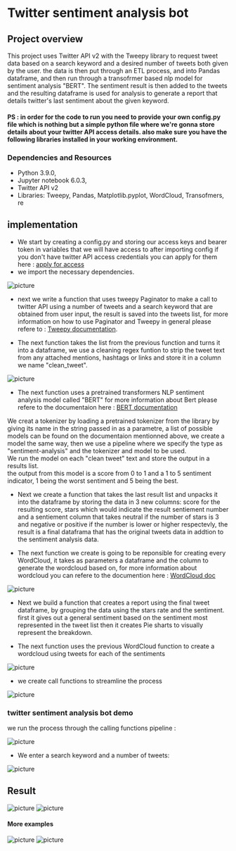 # Twitter sentiment analysis bot

## Project overview
This project uses Twitter API v2  with the Tweepy library to request tweet data based on a search keyword and a desired number of tweets both given by the user. the data is then put through an ETL process, and into Pandas dataframe, and then run through a transofrmer based nlp model for sentiment analysis "BERT". The sentiment result is then added to the tweets and the resulting dataframe is used for analysis to generate a report that details twitter's last sentiment about the given keyword.

#### PS : in order for the code to run you need to provide your own config.py file which is nothing but a simple python file where we're gonna store details about your twitter API access details. also make sure you have the following libraries installed in your working environment.

### Dependencies and Resources

* Python 3.9.0,
* Jupyter notebook 6.0.3,
* Twitter API v2
* Libraries: Tweepy, Pandas, Matplotlib.pyplot, WordCloud, Transofmers, re

## implementation

* We start by creating a config.py and storing our access keys and bearer token in variables that we will have access to after importing config if you don't have twitter API access credentials you can apply for them here : [apply for access](https://developer.twitter.com/en/apply-for-access)
* we import the necessary dependencies.

![picture](tw_img/0.png)

* next we write a function that uses tweepy Paginator to make a call to twitter API using a number of tweets and a search keyword that are obtained from user input, the result is saved into the tweets list, for more information on how to use Paginator and Tweepy in general please refere to : [Tweepy documentation](https://docs.tweepy.org/en/latest/).

* The next function takes the list from the previous function and turns it into a dataframe, we use a cleaning regex funtion to strip the tweet text from any attached mentions, hashtags or links and store it in a column we name "clean_tweet".

![picture](tw_img/1.png)

* The next function uses a pretrained transformers NLP sentiment analysis model called "BERT" for more information about Bert please refere to the documentaion here :  [BERT documentation](https://huggingface.co/transformers/model_doc/bert.html)

We creat a tokenizer by loading a pretrained tokenizer from the library by giving its name in the string passed in as a parametre, a list of possible models can be found on the documentaion mentionned above, we create a model the same way, then we use a pipeline where we specify the type as "sentiment-analysis" and the tokenizer and model to be used.\
We run the model on each "clean tweet" text and store the output in a results list.\
the output from this model is a score from 0 to 1  and a 1 to 5 sentiment indicator, 1 being the worst sentiment and 5 being the best.

* Next we create a function that takes the last result list and unpacks it into the dataframe by storing the data in 3 new columns: score for the resulting score, stars which would indicate the result sentiement number and a sentiement column that takes neutral if the number of stars is 3 and negative or positive if the number is lower or higher respectevly, the result is a final dataframa that has the original tweets data in addtion to the sentiment analysis data.

* The next function we create is going to be reponsible for creating every WordCloud, it takes as parameters a dataframe and the column to generate the wordcloud based on, for more information about wordcloud you can refere to the documention here :  [WordCloud doc](https://amueller.github.io/word_cloud/)

![picture](tw_img/2.png)

* Next we build a function that creates a report using the final tweet dataframe, by grouping the data using the stars rate and the sentiment.\
 first it gives out a general sentiment based on the sentiment most represented in the tweet list then it creates Pie sharts to visually represent the breakdown.

* The next function uses the previous WordCloud function to create a wordcloud using tweets for each of the sentiments 

![picture](tw_img/3.png)

* we create call functions to streamline the process

![picture](tw_img/4.png)



### twitter sentiment analysis bot demo

we run the process through the calling functions pipeline :

![picture](tw_img/5.png)

* We enter a search keyword and a number of tweets:

![picture](tw_img/6.png)

## Result

![picture](tw_img/7.png)
![picture](tw_img/8.png)

#### More examples

![picture](tw_img/9.png)
![picture](tw_img/10.png)
